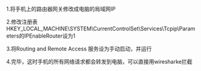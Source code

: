 1.将手机上的路由器网关修改成电脑的局域网IP

2.修改注册表HKEY_LOCAL_MACHINE\SYSTEM\CurrentControlSet\Services\Tcpip\Parameters的IPEnableRouter设为1

3.将Routing and Remote Access 服务设为手动启动，并运行

4.完毕，这时手机的所有网络请求都会转发到电脑，可以直接用wiresharke拦截
